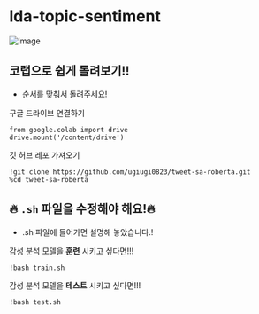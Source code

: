 # lda-topic-sentiment

![image](https://github.com/ugiugi0823/lda_topic_sentiment/assets/106899647/854c25ca-e895-4f0a-b847-1fae9c8e4a2c)



## 코랩으로 쉽게 돌려보기!!
- 순서를 맞춰서 돌려주세요!


구글 드라이브 연결하기

```
from google.colab import drive
drive.mount('/content/drive')
```

깃 허브 레포 가져오기
```
!git clone https://github.com/ugiugi0823/tweet-sa-roberta.git
%cd tweet-sa-roberta
```


## 🔥 `.sh` 파일을 수정해야 해요!🔥
- .sh 파일에 들어가면 설명해 놓았습니다.!


감성 분석 모델을 **훈련** 시키고 싶다면!!!
```
!bash train.sh
```


감성 분석 모델을 **테스트** 시키고 싶다면!!!
```
!bash test.sh
```
